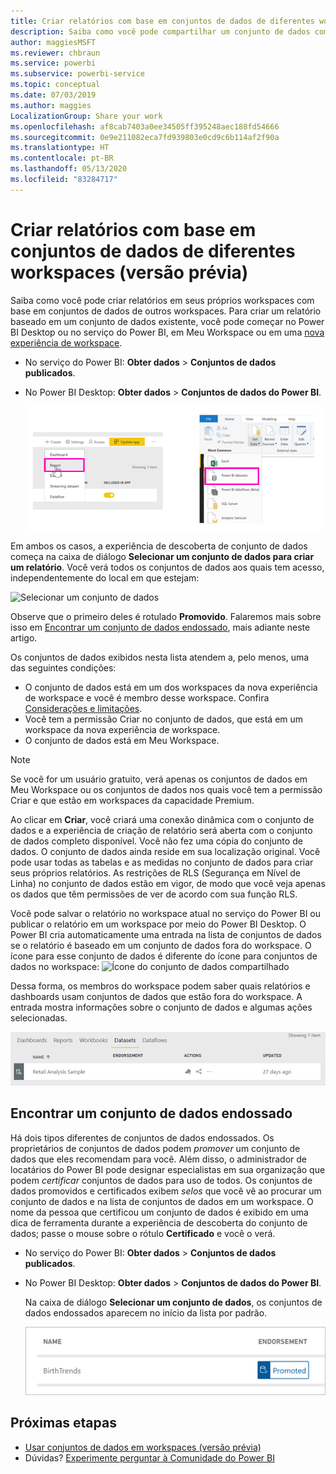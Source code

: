 ```yaml
---
title: Criar relatórios com base em conjuntos de dados de diferentes workspaces (versão prévia) – Power BI
description: Saiba como você pode compartilhar um conjunto de dados com usuários em toda a organização. Em seguida, eles podem criar relatórios com base no conjunto de dados em seus próprios workspaces.
author: maggiesMSFT
ms.reviewer: chbraun
ms.service: powerbi
ms.subservice: powerbi-service
ms.topic: conceptual
ms.date: 07/03/2019
ms.author: maggies
LocalizationGroup: Share your work
ms.openlocfilehash: af8cab7403a0ee34505ff395248aec188fd54666
ms.sourcegitcommit: 0e9e211082eca7fd939803e0cd9c6b114af2f90a
ms.translationtype: HT
ms.contentlocale: pt-BR
ms.lasthandoff: 05/13/2020
ms.locfileid: "83284717"
---
```

# <a name="create-reports-based-on-datasets-from-different-workspaces-preview"></a>Criar relatórios com base em conjuntos de dados de diferentes workspaces (versão prévia)

Saiba como você pode criar relatórios em seus próprios workspaces com base em conjuntos de dados de outros workspaces. Para criar um relatório baseado em um conjunto de dados existente, você pode começar no Power BI Desktop ou no serviço do Power BI, em Meu Workspace ou em uma [nova experiência de workspace](../collaborate-share/service-create-the-new-workspaces.md).

- No serviço do Power BI: **Obter dados** > **Conjuntos de dados publicados**.
- No Power BI Desktop: **Obter dados** > **Conjuntos de dados do Power BI**.

    ![Conectar-se a um conjunto de dados existente](media/service-datasets-across-workspaces/power-bi-connect-dataset-pk.png)
   
Em ambos os casos, a experiência de descoberta de conjunto de dados começa na caixa de diálogo **Selecionar um conjunto de dados para criar um relatório**. Você verá todos os conjuntos de dados aos quais tem acesso, independentemente do local em que estejam:

![Selecionar um conjunto de dados](media/service-datasets-across-workspaces/power-bi-select-dataset.png)

Observe que o primeiro deles é rotulado **Promovido**. Falaremos mais sobre isso em [Encontrar um conjunto de dados endossado](#find-an-endorsed-dataset), mais adiante neste artigo.

Os conjuntos de dados exibidos nesta lista atendem a, pelo menos, uma das seguintes condições:

- O conjunto de dados está em um dos workspaces da nova experiência de workspace e você é membro desse workspace. Confira [Considerações e limitações](service-datasets-across-workspaces.md#considerations-and-limitations).
- Você tem a permissão Criar no conjunto de dados, que está em um workspace da nova experiência de workspace.
- O conjunto de dados está em Meu Workspace.

> [!NOTE]
> Se você for um usuário gratuito, verá apenas os conjuntos de dados em Meu Workspace ou os conjuntos de dados nos quais você tem a permissão Criar e que estão em workspaces da capacidade Premium.

Ao clicar em **Criar**, você criará uma conexão dinâmica com o conjunto de dados e a experiência de criação de relatório será aberta com o conjunto de dados completo disponível. Você não fez uma cópia do conjunto de dados. O conjunto de dados ainda reside em sua localização original. Você pode usar todas as tabelas e as medidas no conjunto de dados para criar seus próprios relatórios. As restrições de RLS (Segurança em Nível de Linha) no conjunto de dados estão em vigor, de modo que você veja apenas os dados que têm permissões de ver de acordo com sua função RLS.

Você pode salvar o relatório no workspace atual no serviço do Power BI ou publicar o relatório em um workspace por meio do Power BI Desktop. O Power BI cria automaticamente uma entrada na lista de conjuntos de dados se o relatório é baseado em um conjunto de dados fora do workspace. O ícone para esse conjunto de dados é diferente do ícone para conjuntos de dados no workspace: ![Ícone do conjunto de dados compartilhado](media/service-datasets-discover-across-workspaces/power-bi-shared-dataset-icon.png)

Dessa forma, os membros do workspace podem saber quais relatórios e dashboards usam conjuntos de dados que estão fora do workspace. A entrada mostra informações sobre o conjunto de dados e algumas ações selecionadas.

![Ações do conjunto de dados](media/service-datasets-across-workspaces/power-bi-dataset-actions.png)

## <a name="find-an-endorsed-dataset"></a>Encontrar um conjunto de dados endossado

Há dois tipos diferentes de conjuntos de dados endossados. Os proprietários de conjuntos de dados podem *promover* um conjunto de dados que eles recomendam para você. Além disso, o administrador de locatários do Power BI pode designar especialistas em sua organização que podem *certificar* conjuntos de dados para uso de todos. Os conjuntos de dados promovidos e certificados exibem *selos* que você vê ao procurar um conjunto de dados e na lista de conjuntos de dados em um workspace. O nome da pessoa que certificou um conjunto de dados é exibido em uma dica de ferramenta durante a experiência de descoberta do conjunto de dados; passe o mouse sobre o rótulo **Certificado** e você o verá.

- No serviço do Power BI: **Obter dados** > **Conjuntos de dados publicados**.
- No Power BI Desktop: **Obter dados** > **Conjuntos de dados do Power BI**.

    Na caixa de diálogo **Selecionar um conjunto de dados**, os conjuntos de dados endossados aparecem no início da lista por padrão. 

    ![Conjunto de dados promovido](media/service-datasets-certify-promote/power-bi-dataset-promoted.png)

## <a name="next-steps"></a>Próximas etapas

- [Usar conjuntos de dados em workspaces (versão prévia)](service-datasets-across-workspaces.md)
- Dúvidas? [Experimente perguntar à Comunidade do Power BI](https://community.powerbi.com/)
